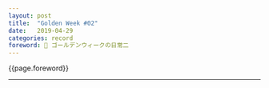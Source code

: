 ```yaml
---
layout: post
title:  "Golden Week #02"
date:   2019-04-29
categories: record
foreword: 🍉 ゴールデンウィークの日常二
---
```


{{page.foreword}}

---
